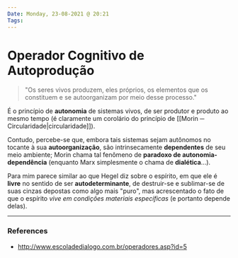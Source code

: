```yaml
---
Date: Monday, 23-08-2021 @ 20:21
Tags:
---
```

# Operador Cognitivo de Autoprodução
> "Os seres vivos produzem, eles próprios, os elementos que os constituem e se autoorganizam por meio desse processo."

É o princípio de **autonomia** de sistemas vivos, de ser produtor e produto ao mesmo tempo (é claramente um corolário do princípio de [[Morin ─ Circularidade|circularidade]]). 

Contudo, percebe-se que, embora tais sistemas sejam autônomos no tocante à sua **autoorganização**, são intrinsecamente **dependentes** de seu meio ambiente; Morin chama tal fenômeno de **paradoxo de autonomia-dependência** (enquanto Marx simplesmente o chama de **dialética**...).

Para mim parece similar ao que Hegel diz sobre o espírito, em que ele é **livre** no sentido de ser **autodeterminante**, de destruir-se e sublimar-se de suas cinzas depostas como algo mais "puro", mas acrescentado o fato de que o espírito *vive em condições materiais específicas* (e portanto depende delas). 

---
### References
- http://www.escoladedialogo.com.br/operadores.asp?id=5